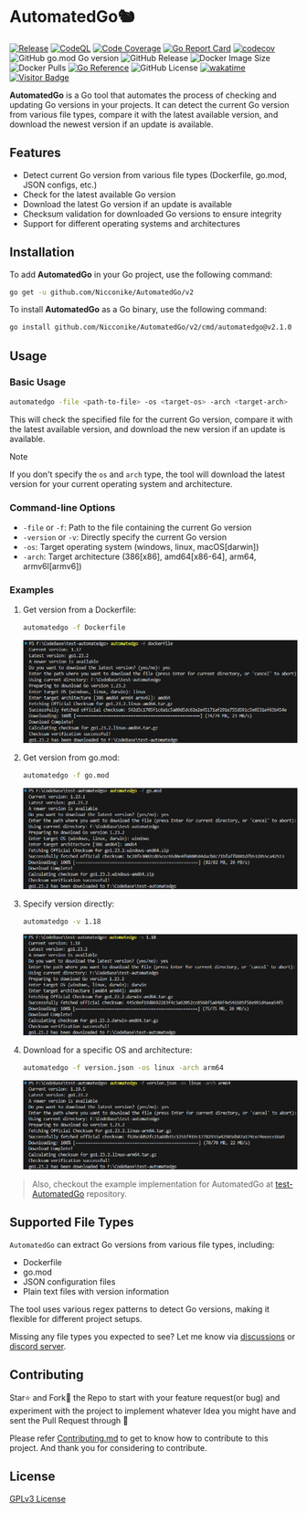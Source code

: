 # AutomatedGo🐿️
[![Release](https://github.com/Nicconike/AutomatedGo/actions/workflows/release.yml/badge.svg)](https://github.com/Nicconike/AutomatedGo/actions/workflows/release.yml)
[![CodeQL](https://github.com/Nicconike/AutomatedGo/actions/workflows/codeql.yml/badge.svg)](https://github.com/Nicconike/AutomatedGo/actions/workflows/codeql.yml)
[![Code Coverage](https://github.com/Nicconike/AutomatedGo/actions/workflows/coverage.yml/badge.svg)](https://github.com/Nicconike/AutomatedGo/actions/workflows/coverage.yml)
[![Go Report Card](https://goreportcard.com/badge/github.com/Nicconike/AutomatedGo)](https://goreportcard.com/report/github.com/Nicconike/AutomatedGo)
[![codecov](https://codecov.io/gh/Nicconike/AutomatedGo/graph/badge.svg?token=MPIX1QLEYJ)](https://codecov.io/gh/Nicconike/AutomatedGo)
![GitHub go.mod Go version](https://img.shields.io/github/go-mod/go-version/nicconike/AutomatedGo)
![GitHub Release](https://img.shields.io/github/v/release/nicconike/AutomatedGo)
![Docker Image Size](https://img.shields.io/docker/image-size/nicconike/automatedgo/master?sort=semver&logo=docker&label=Docker%20Image)
![Docker Pulls](https://img.shields.io/docker/pulls/nicconike/automatedgo?logo=docker&label=Docker%20Pulls)
[![Go Reference](https://pkg.go.dev/badge/github.com/Nicconike/AutomatedGo/v2.svg)](https://pkg.go.dev/github.com/Nicconike/AutomatedGo/v2)
![GitHub License](https://img.shields.io/github/license/nicconike/AutomatedGo)
[![wakatime](https://wakatime.com/badge/user/018e538b-3f55-4e8e-95fa-6c3225418eed/project/148b8322-28da-4cf4-85c2-bb20c2fe1295.svg)](https://wakatime.com/badge/user/018e538b-3f55-4e8e-95fa-6c3225418eed/project/148b8322-28da-4cf4-85c2-bb20c2fe1295)
[![Visitor Badge](https://badges.pufler.dev/visits/nicconike/AutomatedGo)](https://badges.pufler.dev)

**AutomatedGo** is a Go tool that automates the process of checking and updating Go versions in your projects. It can detect the current Go version from various file types, compare it with the latest available version, and download the newest version if an update is available.

## Features

- Detect current Go version from various file types (Dockerfile, go.mod, JSON configs, etc.)
- Check for the latest available Go version
- Download the latest Go version if an update is available
- Checksum validation for downloaded Go versions to ensure integrity
- Support for different operating systems and architectures

## Installation

To add **AutomatedGo** in your Go project, use the following command:
```sh
go get -u github.com/Nicconike/AutomatedGo/v2
```

To install **AutomatedGo** as a Go binary, use the following command:
```sh
go install github.com/Nicconike/AutomatedGo/v2/cmd/automatedgo@v2.1.0
```

## Usage

### Basic Usage

```sh
automatedgo -file <path-to-file> -os <target-os> -arch <target-arch>
```

This will check the specified file for the current Go version, compare it with the latest available version, and download the new version if an update is available.

> [!NOTE]
> If you don't specify the `os` and `arch` type, the tool will download the latest version for your current operating system and architecture.

### Command-line Options

- `-file` or `-f`: Path to the file containing the current Go version
- `-version` or `-v`: Directly specify the current Go version
- `-os`: Target operating system (windows, linux, macOS[darwin])
- `-arch`: Target architecture (386[x86], amd64[x86-64], arm64, armv6l[armv6])

### Examples

1. Get version from a Dockerfile:
	```sh
	automatedgo -f Dockerfile
	```
	![Dockerfile Example](https://github.com/Nicconike/AutomatedGo/blob/master/assets/dockerfile_example.png)

2. Get version from go.mod:
	```sh
	automatedgo -f go.mod
	```
	![Go Mod Example](https://github.com/Nicconike/AutomatedGo/blob/master/assets/gomod_example.png)

3. Specify version directly:
	```sh
	automatedgo -v 1.18
	```
	![Direct Example](https://github.com/Nicconike/AutomatedGo/blob/master/assets/direct_example.png)

4. Download for a specific OS and architecture:
	```sh
	automatedgo -f version.json -os linux -arch arm64
	```
	![JSON Example with OS](https://github.com/Nicconike/AutomatedGo/blob/master/assets/json_example_os_arch.png)

> Also, checkout the example implementation for AutomatedGo at [test-AutomatedGo](https://github.com/Nicconike/test-AutomatedGo) repository.

## Supported File Types

`AutomatedGo` can extract Go versions from various file types, including:

- Dockerfile
- go.mod
- JSON configuration files
- Plain text files with version information

The tool uses various regex patterns to detect Go versions, making it flexible for different project setups.

Missing any file types you expected to see? Let me know via [discussions](https://github.com/Nicconike/AutomatedGo/discussions) or [discord server](https://discord.gg/UbetHfu).

## Contributing

Star⭐ and Fork🍴 the Repo to start with your feature request(or bug) and experiment with the project to implement whatever Idea you might have and sent the Pull Request through 🤙

Please refer [Contributing.md](https://github.com/Nicconike/AutomatedGo/blob/master/.github/CONTRIBUTING.md) to get to know how to contribute to this project.
And thank you for considering to contribute.

## License

[GPLv3 License](LICENSE)
